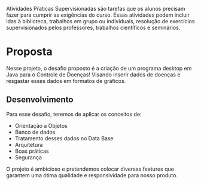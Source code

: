 Atividades Pŕaticas Supervisionadas são tarefas que os alunos precisam fazer para cumprir as exigências do curso. Essas atividades podem incluir idas à biblioteca, 
trabalhos em grupo ou individuais, resolução de exercícios supervisionados pelos professores, trabalhos científicos e seminários.

# Proposta
Nesse projeto, o desafio proposto é a criação de um programa desktop em Java para o Controle de Doenças! Visando inserir dados de doenças e resgastar esses dados em formatos de gráficos.

## Desenvolvimento
Para esse desafio, teremos de aplicar os conceitos de: 
* Orientação a Objetos
* Banco de dados
* Tratamento desses dados no Data Base
*  Arquitetura
*  Boas práticas
*  Segurança


O projeto é ambicioso e pretendemos colocar diversas features que garantem uma ótima qualidade e responsividade para nosso produto.
